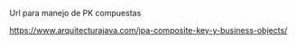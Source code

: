 Url para manejo de PK compuestas

https://www.arquitecturajava.com/jpa-composite-key-y-business-objects/
